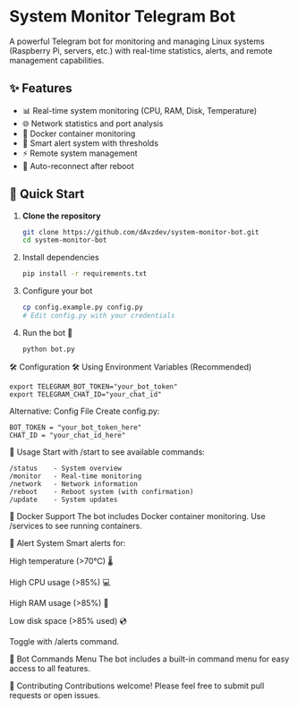 # System Monitor Telegram Bot

A powerful Telegram bot for monitoring and managing Linux systems (Raspberry Pi, servers, etc.) with real-time statistics, alerts, and remote management capabilities.

## ✨ Features

- 📊 Real-time system monitoring (CPU, RAM, Disk, Temperature)
- 🌐 Network statistics and port analysis
- 🐋 Docker container monitoring
- 🔔 Smart alert system with thresholds
- ⚡ Remote system management
- 🔄 Auto-reconnect after reboot

## 🚀 Quick Start

1. **Clone the repository**
   ```bash
   git clone https://github.com/dAvzdev/system-monitor-bot.git
   cd system-monitor-bot

2. Install dependencies
   ```bash
   pip install -r requirements.txt

3. Configure your bot
   ```bash
   cp config.example.py config.py
   # Edit config.py with your credentials

4. Run the bot 🤖
   ```bash
   python bot.py

🛠️ Configuration 🛠️ 
Using Environment Variables (Recommended)

	export TELEGRAM_BOT_TOKEN="your_bot_token"
	export TELEGRAM_CHAT_ID="your_chat_id"

Alternative: Config File
Create config.py:

	BOT_TOKEN = "your_bot_token_here"
	CHAT_ID = "your_chat_id_here"

📖 Usage
Start with /start to see available commands:

	/status    - System overview
	/monitor   - Real-time monitoring
	/network   - Network information  
	/reboot    - Reboot system (with confirmation)
	/update    - System updates

🐋 Docker Support
The bot includes Docker container monitoring. Use /services to see running containers.

🔔 Alert System
Smart alerts for:

High temperature (>70°C) 🌡️  

High CPU usage (>85%) 💻 

High RAM usage (>85%) 💾

Low disk space (>85% used) 💿

Toggle with /alerts command.

🤖 Bot Commands Menu
The bot includes a built-in command menu for easy access to all features.

🤝 Contributing
Contributions welcome! Please feel free to submit pull requests or open issues.
